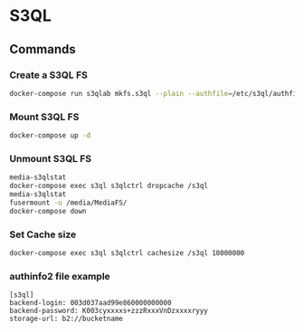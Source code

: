 # S3QL

## Commands

### Create a S3QL FS
```bash
docker-compose run s3qlab mkfs.s3ql --plain --authfile=/etc/s3ql/authfile2 b2://s3ql-lab
```

### Mount S3QL FS
```bash
docker-compose up -d
```

### Unmount S3QL FS
```bash
media-s3qlstat
docker-compose exec s3ql s3qlctrl dropcache /s3ql
media-s3qlstat
fusermount -u /media/MediaFS/
docker-compose down
```

### Set Cache size
```bash
docker-compose exec s3ql s3qlctrl cachesize /s3ql 10000000
```

### authinfo2 file example
```
[s3ql]
backend-login: 003d037aad99e860000000000
backend-password: K003cyxxxxs+zzzRxxxVnDzxxxxryyy
storage-url: b2://bucketname
```

